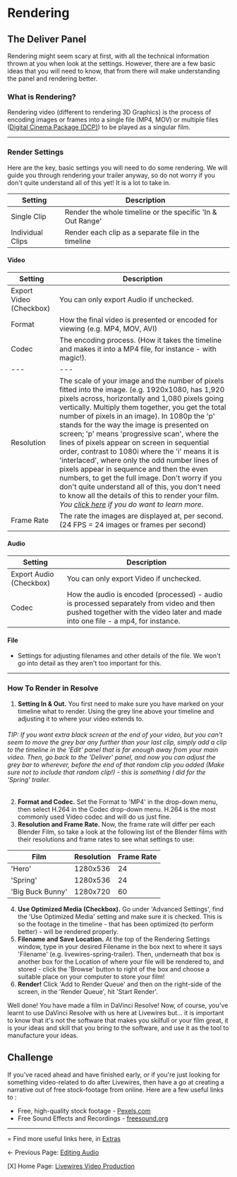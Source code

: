 # Rendering

## The Deliver Panel

Rendering might seem scary at first, with all the technical information thrown at you when look at the settings. However, there are a few basic ideas that you will need to know, that from there will make understanding the panel and rendering better.

### What is Rendering?
Rendering video (different to rendering 3D Graphics) is the process of encoding images or frames into a single file (MP4, MOV) or multiple files ([Digital Cinema Package (DCP)](../extras/glossary.md)) to be played as a singular film.

---

### Render Settings
Here are the key, basic settings you will need to do some rendering. We will guide you through rendering your trailer anyway, so do not worry if you don't quite understand all of this yet! It is a lot to take in.

Setting | Description
------- | -------
Single Clip | Render the whole timeline or the specific 'In & Out Range'
Individual Clips | Render each clip as a separate file in the timeline

#### Video
Setting | Description
------- | -------
Export Video (Checkbox) | You can only export Audio if unchecked.
Format | How the final video is presented or encoded for viewing (e.g. MP4, MOV, AVI)
Codec | The encoding process. (How it takes the timeline and makes it into a MP4 file, for instance - with magic!).
--- | ---
Resolution | The scale of your image and the number of pixels fitted into the image. (e.g. 1920x1080, has 1,920 pixels across, horizontally and 1,080 pixels going vertically. Multiply them together, you get the total number of pixels in an image). In 1080p the 'p' stands for the way the image is presented on screen; 'p' means 'progressive scan', where the lines of pixels appear on screen in sequential order, contrast to 1080i where the 'i' means it is 'interlaced', where only the odd number lines of pixels appear in sequence and then the even numbers, to get the full image. Don't worry if you don't quite understand all of this, you don't need to know all the details of this to render your film. *You [click here]() if you do want to learn more.*
Frame Rate | The rate the images are displayed at, per second. (24 FPS = 24 images or frames per second)

#### Audio
Setting | Description
------- | -------
Export Audio (Checkbox) | You can only export Video if unchecked.
Codec | How the audio is encoded (processed) - audio is processed separately from video and then pushed together with the video later and made into one file - a mp4, for instance.

#### File
  * Settings for adjusting filenames and other details of the file. We won't go into detail as they aren't too important for this.

---

### How To Render in Resolve
1. **Setting In & Out.** You first need to make sure you have marked on your timeline what to render. Using the grey line above your timeline and adjusting it to where your video extends to.
###### TIP: If you want extra black screen at the end of your video, but you can't seem to move the grey bar any further than your last clip, simply add a clip to the timeline in the 'Edit' panel that is far enough away from your main video. Then, go back to the 'Deliver' panel, and now you can adjust the grey bar to wherever, before the end of that random clip you added (Make sure not to include that random clip!) - this is something I did for the 'Spring' trailer.
2. **Format and Codec.** Set the Format to 'MP4' in the drop-down menu, then select H.264 in the Codec drop-down menu. H.264 is the most commonly used Video codec and will do us just fine.
3. **Resolution and Frame Rate.** Now, the frame rate will differ per each Blender Film, so take a look at the following list of the Blender films with their resolutions and frame rates to see what settings to use:

| Film | Resolution | Frame Rate |
| --- | --- | --- |
| 'Hero' | 1280x536 | 24 |
| 'Spring' | 1280x536 | 24 |
| 'Big Buck Bunny' | 1280x720 | 60 |

4. **Use Optimized Media (Checkbox).** Go under 'Advanced Settings', find the 'Use Optimized Media' setting and make sure it is checked. This is so the footage in the timeline - that has been optimized (to perform better) - will be rendered properly.
5. **Filename and Save Location.** At the top of the Rendering Settings window, type in your desired Filename in the box next to where it says 'Filename' (e.g. livewires-spring-trailer). Then, underneath that box is another box for the Location of where your file will be rendered to, and stored - click the 'Browse' button to right of the box and choose a suitable place on your computer to store your film!
6. **Render!** Click 'Add to Render Queue' and then on the right-side of the screen, in the 'Render Queue', hit 'Start Render'.

Well done! You have made a film in DaVinci Resolve! Now, of course, you've learnt to use DaVinci Resolve with us here at Livewires but... it is important to know that it's not the software that makes you skilfull or your film great, it is your ideas and skill that you bring to the software, and use it as the tool to manufacture your ideas.  

## Challenge

If you've raced ahead and have finished early, or if you're just looking for something video-related to do after Livewires, then have a go at creating a narrative out of free stock-footage from online.
Here are a few useful links to :
- Free, high-quality stock footage - [Pexels.com](https://www.pexels.com/videos/)
- Free Sound Effects and Recordings - [freesound.org](https://freesound.org/)

---

= Find more useful links here, in [Extras](../extras/UsefulLinks.md)

<- Previous Page: [Editing Audio](02-EditingAudio.md)

[X] Home Page: [Livewires Video Production](../README.md)
